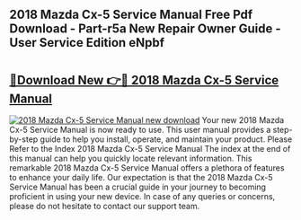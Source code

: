 ## 2018 Mazda Cx-5 Service Manual Free Pdf Download - Part-r5a New Repair Owner Guide - User Service Edition eNpbf

# <h2><a href="http://bc2500.oget.top/?id=2018+Mazda+Cx-5+Service+Manual">🔗Download New 👉🔴 2018 Mazda Cx-5 Service Manual</a></h2>

[![2018 Mazda Cx-5 Service Manual new download](https://i.imgur.com/5g1atiW.png)](http://bc2500.oget.top/?id=2018+Mazda+Cx-5+Service+Manual)
Your new 2018 Mazda Cx-5 Service Manual is now ready to use. This user manual provides a step-by-step guide to help you install, operate, and maintain your product. Please Refer to the Index 2018 Mazda Cx-5 Service Manual The index at the end of this manual can help you quickly locate relevant information. This remarkable 2018 Mazda Cx-5 Service Manual offers a plethora of features to enhance your daily life. Our expectation is that the 2018 Mazda Cx-5 Service Manual has been a crucial guide in your journey to becoming proficient in using your new device. In case of any queries or concerns, please do not hesitate to contact our support team.
